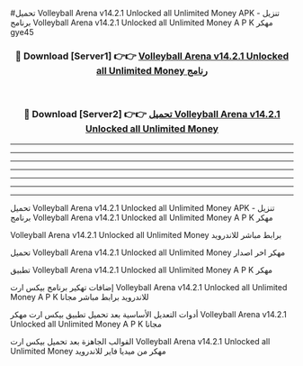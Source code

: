 #تحميل Volleyball Arena v14.2.1 Unlocked all Unlimited Money  APK - تنزيل برنامج Volleyball Arena v14.2.1 Unlocked all Unlimited Money  A P K مهكر gye45 



<div align="center">
<h3>🔴 Download [Server1] 👉👉 <a href="https://apkdownload10.web.app/?title=Volleyball Arena v14.2.1 Unlocked all Unlimited Money ">Volleyball Arena v14.2.1 Unlocked all Unlimited Money  رنامج</a></h3><br>

<h3>🔴 Download [Server2] 👉👉 <a href="https://apkdownload10.web.app/?title=Volleyball Arena v14.2.1 Unlocked all Unlimited Money ">تحميل Volleyball Arena v14.2.1 Unlocked all Unlimited Money  </a></h3>
</div>


----------------------------------------------------------

----------------------------------------------------------

----------------------------------------------------------

----------------------------------------------------------

----------------------------------------------------------

----------------------------------------------------------

----------------------------------------------------------

تحميل Volleyball Arena v14.2.1 Unlocked all Unlimited Money  APK - تنزيل برنامج Volleyball Arena v14.2.1 Unlocked all Unlimited Money  A P K مهكر

Volleyball Arena v14.2.1 Unlocked all Unlimited Money  برابط مباشر للاندرويد

تحميل Volleyball Arena v14.2.1 Unlocked all Unlimited Money  مهكر اخر اصدار

تطبيق Volleyball Arena v14.2.1 Unlocked all Unlimited Money  A P K مهكر

إضافات تهكير برنامج بيكس ارت Volleyball Arena v14.2.1 Unlocked all Unlimited Money  A P K للاندرويد برابط مباشر مجانا

أدوات التعديل الأساسية بعد تحميل تطبيق بيكس ارت مهكر Volleyball Arena v14.2.1 Unlocked all Unlimited Money  A P K مجانا

القوالب الجاهزة بعد تحميل بيكس ارت Volleyball Arena v14.2.1 Unlocked all Unlimited Money  مهكر من ميديا فاير للاندرويد


